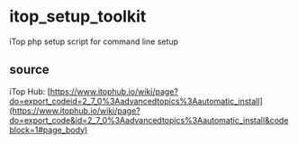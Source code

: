 # itop_setup_toolkit
iTop php setup script for command line setup


## source

iTop Hub: [https://www.itophub.io/wiki/page?do=export_codeid=2_7_0%3Aadvancedtopics%3Aautomatic_install](https://www.itophub.io/wiki/page?do=export_code&id=2_7_0%3Aadvancedtopics%3Aautomatic_install&codeblock=1#page_body)

